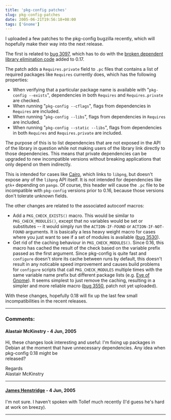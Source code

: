 ```yaml
---
title: 'pkg-config patches'
slug: pkg-config-patches
date: 2005-06-21T19:56:18+08:00
tags: ['Gnome']
---
```


I uploaded a few patches to the pkg-config bugzilla recently, which will
hopefully make their way into the next release.

The first is related to [bug
3097](https://bugs.freedesktop.org/show_bug.cgi?id=3097 "dependent
library elimination causing link problems with -zdefs"), which has to
do with the [broken dependent library elimination code](pkg-config.md)
added to 0.17.

The patch adds a `Requires.private` field to `.pc` files that contains a
list of required packages like `Requires` currently does, which has the
following properties:

-   When verifying that a particular package name is available with
    \"`pkg-config --exists`\", dependencies in both `Requires` and
    `Requires.private` are checked.
-   When running \"`pkg-config --cflags`\", flags from dependencies in
    `Requires` are included.
-   When running \"`pkg-config --libs`\", flags from dependencies in
    `Requires` are included.
-   When running \"`pkg-config --static --libs`\", flags from
    dependencies in both `Requires` and `Requires.private` are included.

The purpose of this is to list dependencies that are not exposed in the
API of the library in question while not making users of the library
link directly to those dependencies. This means that private
dependencies can be upgraded to new incompatible versions without
breaking applications that only depend on them indirectly.

This is intended for cases like [Cairo](http://www.cairographics.org/),
which links to `libpng`, but doesn\'t expose any of the `libpng` API
itself. It is not intended for dependencies like `gtk+` depending on
`pango`. Of course, this header will cause the `.pc` file to be
incompatible with `pkg-config` versions prior to 0.16, because those
versions don\'t tolerate unknown fields.

The other changes are related to the associated autoconf macros:

-   Add a `PKG_CHECK_EXISTS()` macro. This would be similar to
    `PKG_CHECK_MODULES()`, except that no variables would be set or
    substitutes \-- it would simply run the `ACTION-IF-FOUND` or
    `ACTION-IF-NOT-FOUND` arguments. It is basically a less heavy weight
    macro for cases where you just want to see if a set of modules is
    available ([bug
    3530](https://bugs.freedesktop.org/show_bug.cgi?id=3530 "add a PKG_CHECK_EXISTS() autoconf macro")).
-   Get rid of the caching behaviour in `PKG_CHECK_MODULES()`. Since
    0.16, this macro has cached the result of the check based on the
    variable prefix passed as the first argument. Since pkg-config is
    quite fast and `configure` doesn\'t store its cache between runs by
    default, this doesn\'t result in any noticable speed improvement and
    causes build problems for `configure` scripts that call
    `PKG_CHECK_MODULES` multiple times with the same variable name
    prefix but different package lists (e.g. [Eye of
    Gnome](http://mail.gnome.org/archives/desktop-devel-list/2005-June/msg00131.html)).
    It seems simplest to just remove the caching, resulting in a simpler
    and more reliable macro ([bug
    3550](https://bugs.freedesktop.org/show_bug.cgi?id=3550 "Result caching in PKG_CHECK_MODULES() is broken / causes breakage"),
    patch not yet uploaded).

With these changes, hopefully 0.18 will fix up the last few small
incompatibilities in the recent releases.

---
### Comments:
#### Alastair McKinstry - <time datetime="2005-06-23 05:55:34">4 Jun, 2005</time>

Hi, these changes look interesting and useful: I\'m fixing up packages
in Debian at the moment that have unnecessary dependencies. Any idea
when pkg-config 0.18 might be\
released?

Regards\
Alastair McKinstry

---
#### [James Henstridge](http://blogs.gnome.org/jamesh) - <time datetime="2005-06-23 15:09:19">4 Jun, 2005</time>

I\'m not sure. I haven\'t spoken with Tollef much recently (I\'d guess
he\'s hard at work on breezy).

---
